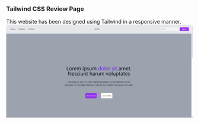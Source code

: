 ### Tailwind CSS Review Page
This website has been designed using Tailwind in a responsive manner.
![Tailwind CSS Review Page](tailwindpage.png)
